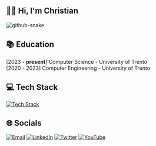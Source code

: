 ## 👋🏻 Hi, I'm Christian
<picture>
  <source media="(prefers-color-scheme: dark)" srcset="https://github.com/christiansassi/christiansassi/blob/output/github-contribution-grid-snake-dark.svg" />
  <source media="(prefers-color-scheme: light)" srcset="https://github.com/christiansassi/christiansassi/blob/output/github-contribution-grid-snake.svg" />
  <img alt="github-snake" src="github-snake.svg" />
</picture>

## 📚 Education

[2023 - <b>present</b>] Computer Science - University of Trento<br>
[2020 - 2023] Computer Engineering - University of Trento

## 💻 Tech Stack
[![Tech Stack](https://skillicons.dev/icons?theme=dark&i=python,c,cpp,java,rust,js,html,bash,solidity,dart,flutter)]()

## 🌐 Socials
[![Email](https://go-skill-icons.vercel.app/api/icons?theme=light&i=gmail)](mailto:sassi.christian@gmail.com)
[![LinkedIn](https://go-skill-icons.vercel.app/api/icons?theme=light&i=linkedin)](https://www.linkedin.com/in/christian-sassi)
[![Twitter](https://go-skill-icons.vercel.app/api/icons?&i=twitter)](https://twitter.com/chri_sassi)
[![YouTube](https://go-skill-icons.vercel.app/api/icons?theme=light&i=youtube)](https://youtube.com/@chri_sassi)
